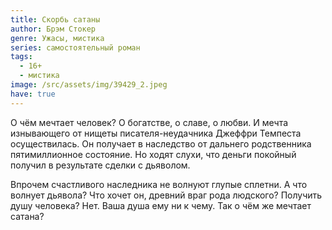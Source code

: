 ```yaml
---
title: Скорбь сатаны
author: Брэм Стокер
genre: Ужасы, мистика
series: самостоятельный роман
tags:
  - 16+
  - мистика
image: /src/assets/img/39429_2.jpeg
have: true
---
```

О чём мечтает человек? О богатстве, о славе, о любви. И мечта изнывающего от нищеты писателя-неудачника Джеффри Темпеста осуществилась. Он получает в наследство от дальнего родственника пятимиллионное состояние. Но ходят слухи, что деньги покойный получил в результате сделки с дьяволом.

Впрочем счастливого наследника не волнуют глупые сплетни. А что волнует дьявола? Что хочет он, древний враг рода людского? Получить душу человека? Нет. Ваша душа ему ни к чему. Так о чём же мечтает сатана?

